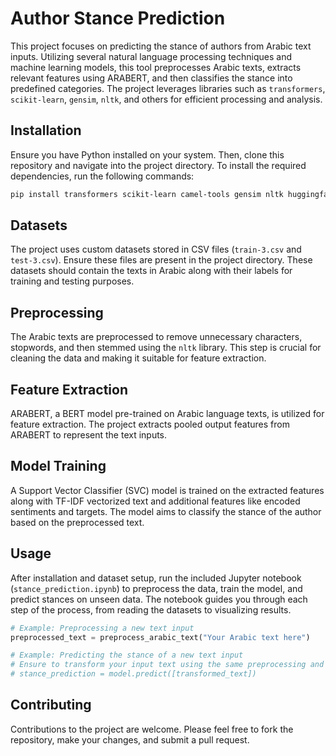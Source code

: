 # Author Stance Prediction

This project focuses on predicting the stance of authors from Arabic text inputs. Utilizing several natural language processing techniques and machine learning models, this tool preprocesses Arabic texts, extracts relevant features using ARABERT, and then classifies the stance into predefined categories. The project leverages libraries such as `transformers`, `scikit-learn`, `gensim`, `nltk`, and others for efficient processing and analysis.

## Installation

Ensure you have Python installed on your system. Then, clone this repository and navigate into the project directory. To install the required dependencies, run the following commands:

```bash
pip install transformers scikit-learn camel-tools gensim nltk huggingface_hub requests
```

## Datasets

The project uses custom datasets stored in CSV files (`train-3.csv` and `test-3.csv`). Ensure these files are present in the project directory. These datasets should contain the texts in Arabic along with their labels for training and testing purposes.

## Preprocessing

The Arabic texts are preprocessed to remove unnecessary characters, stopwords, and then stemmed using the `nltk` library. This step is crucial for cleaning the data and making it suitable for feature extraction.

## Feature Extraction

ARABERT, a BERT model pre-trained on Arabic language texts, is utilized for feature extraction. The project extracts pooled output features from ARABERT to represent the text inputs.

## Model Training

A Support Vector Classifier (SVC) model is trained on the extracted features along with TF-IDF vectorized text and additional features like encoded sentiments and targets. The model aims to classify the stance of the author based on the preprocessed text.

## Usage

After installation and dataset setup, run the included Jupyter notebook (`stance_prediction.ipynb`) to preprocess the data, train the model, and predict stances on unseen data. The notebook guides you through each step of the process, from reading the datasets to visualizing results.

```python
# Example: Preprocessing a new text input
preprocessed_text = preprocess_arabic_text("Your Arabic text here")
```

```python
# Example: Predicting the stance of a new text input
# Ensure to transform your input text using the same preprocessing and feature extraction steps as the training data
# stance_prediction = model.predict([transformed_text])
```

## Contributing

Contributions to the project are welcome. Please feel free to fork the repository, make your changes, and submit a pull request.
